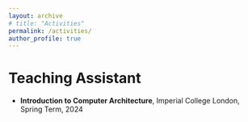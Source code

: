 ```yaml
---
layout: archive
# title: "Activities"
permalink: /activities/
author_profile: true
---
```


<!-- {% if author.googlescholar %}
  You can also find my articles on <u><a href="{{author.googlescholar}}">my Google Scholar profile</a>.</u>
{% endif %}

{% include base_path %}

{% for post in site.publications reversed %}
  {% include archive-single.html %}
{% endfor %} -->

Teaching Assistant
====
* **Introduction to Computer Architecture**, Imperial College London, Spring Term, 2024
